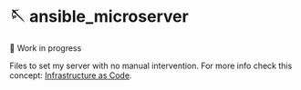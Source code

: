 # 🪡 ansible_microserver

🚧 Work in progress

Files to set my server with no manual intervention. For more info check this concept: [Infrastructure as Code](https://sensu.io/blog/implementing-infrastructure-as-code-with-ansible).
